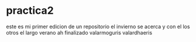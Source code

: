 # practica2
este es mi primer edicion de un repositorio 
el invierno se acerca
y con el los otros
el largo verano ah finalizado 
valarmoguris
valardhaeris

